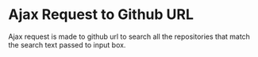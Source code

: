# Ajax Request to Github URL
Ajax request is made to github url to search all the repositories that match the search text passed to input box.

